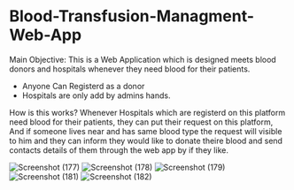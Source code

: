 # Blood-Transfusion-Managment-Web-App 

Main Objective:
This is a Web Application which is designed meets blood donors and hospitals whenever they need blood for their patients.

* Anyone Can Registerd as a donor
* Hospitals are only add by admins hands.

How is this works?
Whenever Hospitals which are registerd on this platform need blood for their patients, they can put their request on this platform, And if someone lives near and has same blood type the request will visible to him and they can inform they would like to donate theire blood and send contacts details of them through the web app by if they like.

![Screenshot (177)](https://user-images.githubusercontent.com/56119075/110580990-b57b5f80-818f-11eb-9a51-9c5b70b6126d.png)
![Screenshot (178)](https://user-images.githubusercontent.com/56119075/110580998-b90ee680-818f-11eb-8084-3984f8e28be6.png)
![Screenshot (179)](https://user-images.githubusercontent.com/56119075/110581002-bad8aa00-818f-11eb-9c12-c91598958363.png)
![Screenshot (181)](https://user-images.githubusercontent.com/56119075/110581006-bca26d80-818f-11eb-9508-c5f1224ffc16.png)
![Screenshot (182)](https://user-images.githubusercontent.com/56119075/110581017-bf04c780-818f-11eb-9590-d5c53389d906.png)



